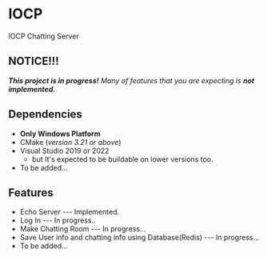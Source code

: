 # IOCP
IOCP Chatting Server  

## NOTICE!!! 
***This project is in progress!*** *Many of features that you are expecting is* ***not implemented.***
  
## Dependencies
* **Only Windows Platform**
* CMake (*version 3.21 or above*)
* Visual Studio 2019 or 2022
  - but It's expected to be buildable on lower versions too.
* To be added...
  
## Features
* Echo Server --- Implemented.
* Log In --- In progress..
* Make Chatting Room --- In progress...
* Save User info and chatting info using Database(Redis) --- In progress...
* To be added...
